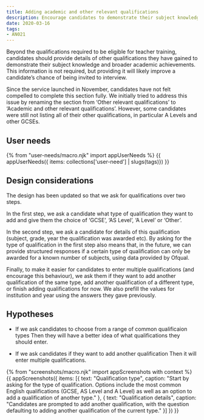 ```yaml
---
title: Adding academic and other relevant qualifications
description: Encourage candidates to demonstrate their subject knowledge and broader academic achievements.
date: 2020-03-16
tags:
- AN021
---
```

Beyond the qualifications required to be eligible for teacher training, candidates should provide details of other qualifications they have gained to demonstrate their subject knowledge and broader academic achievements. This information is not required, but providing it will likely improve a candidate’s chance of being invited to interview.

Since the service launched in November, candidates have not felt compelled to complete this section fully. We initially tried to address this issue by renaming the section from ‘Other relevant qualifications’ to ‘Academic and other relevant qualifications’. However, some candidates were still not listing all of their other qualifications, in particular A Levels and other GCSEs.

## User needs

{% from "user-needs/macro.njk" import appUserNeeds %}
{{ appUserNeeds({ items: collections['user-need'] | slugs(tags)}) }}

## Design considerations

The design has been updated so that we ask for qualifications over two steps.

In the first step, we ask a candidate what type of qualification they want to add and give them the choice of ‘GCSE’, ‘AS Level’, ‘A Level’ or ‘Other’.

In the second step, we ask a candidate for details of this qualification (subject, grade, year the qualification was awarded etc). By asking for the type of qualification in the first step also means that, in the future, we can provide structured responses if a certain type of qualification can only be awarded for a known number of subjects, using data provided by Ofqual.

Finally, to make it easier for candidates to enter multiple qualifications (and encourage this behaviour), we ask them if they want to add another qualification of the same type, add another qualification of a different type, or finish adding qualifications for now. We also prefill the values for institution and year using the answers they gave previously.

## Hypotheses

* If we ask candidates to choose from a range of common qualificaion types
  Then they will have a better idea of what qualifications they should enter.

* If we ask candidates if they want to add another qualification
  Then it will enter multiple qualifications.

{% from "screenshots/macro.njk" import appScreenshots with context %}
{{ appScreenshots({
  items: [{
    text: "Qualification type",
    caption: "Start by asking for the type of qualification. Options include the most common English qualifications (GCSE, AS Level and A Level) as well as an option to add a qualification of another type."
  }, {
    text: "Qualification details",
    caption: "Candidates are prompted to add another qualification, with the question defaulting to adding another qualification of the current type."
  }]
}) }}
